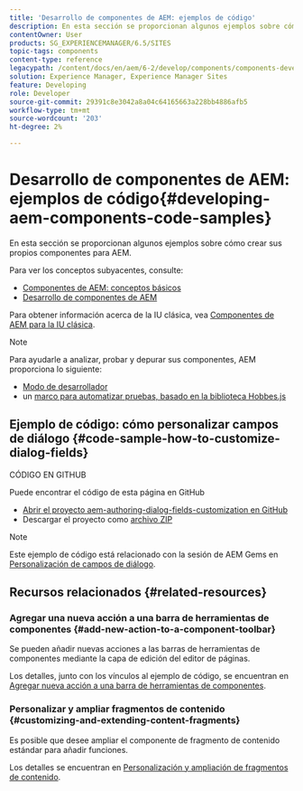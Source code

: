 ```yaml
---
title: 'Desarrollo de componentes de AEM: ejemplos de código'
description: En esta sección se proporcionan algunos ejemplos sobre cómo crear sus propios componentes para AEM.
contentOwner: User
products: SG_EXPERIENCEMANAGER/6.5/SITES
topic-tags: components
content-type: reference
legacypath: /content/docs/en/aem/6-2/develop/components/components-develop
solution: Experience Manager, Experience Manager Sites
feature: Developing
role: Developer
source-git-commit: 29391c8e3042a8a04c64165663a228bb4886afb5
workflow-type: tm+mt
source-wordcount: '203'
ht-degree: 2%

---
```


# Desarrollo de componentes de AEM: ejemplos de código{#developing-aem-components-code-samples}

En esta sección se proporcionan algunos ejemplos sobre cómo crear sus propios componentes para AEM.

Para ver los conceptos subyacentes, consulte:

* [Componentes de AEM: conceptos básicos](/help/sites-developing/components-basics.md)
* [Desarrollo de componentes de AEM](/help/sites-developing/developing-components.md)

Para obtener información acerca de la IU clásica, vea [Componentes de AEM para la IU clásica](/help/sites-developing/developing-components-classic.md).

>[!NOTE]
>
>Para ayudarle a analizar, probar y depurar sus componentes, AEM proporciona lo siguiente:
>
>* [Modo de desarrollador](/help/sites-developing/developer-mode.md)
>* un [marco para automatizar pruebas, basado en la biblioteca Hobbes.js](/help/sites-developing/hobbes.md)
>

## Ejemplo de código: cómo personalizar campos de diálogo {#code-sample-how-to-customize-dialog-fields}

CÓDIGO EN GITHUB

Puede encontrar el código de esta página en GitHub

* [Abrir el proyecto aem-authoring-dialog-fields-customization en GitHub](https://github.com/Adobe-Marketing-Cloud/aem-authoring-dialog-fields-customization)
* Descargar el proyecto como [archivo ZIP](https://codeload.github.com/Adobe-Marketing-Cloud/aem-authoring-dialog-fields-customization/zip/refs/heads/master)

>[!NOTE]
>
>Este ejemplo de código está relacionado con la sesión de AEM Gems en [Personalización de campos de diálogo](https://experienceleague.adobe.com/docs/experience-manager-gems-events/gems/gems2015/aem-customizing-dialog-fields-in-touch-ui.html?lang=es).

## Recursos relacionados {#related-resources}

### Agregar una nueva acción a una barra de herramientas de componentes {#add-new-action-to-a-component-toolbar}

Se pueden añadir nuevas acciones a las barras de herramientas de componentes mediante la capa de edición del editor de páginas.

Los detalles, junto con los vínculos al ejemplo de código, se encuentran en [Agregar nueva acción a una barra de herramientas de componentes](/help/sites-developing/customizing-page-authoring-touch.md#add-new-action-to-a-component-toolbar).

### Personalizar y ampliar fragmentos de contenido {#customizing-and-extending-content-fragments}

Es posible que desee ampliar el componente de fragmento de contenido estándar para añadir funciones.

Los detalles se encuentran en [Personalización y ampliación de fragmentos de contenido](/help/sites-developing/customizing-content-fragments.md).
